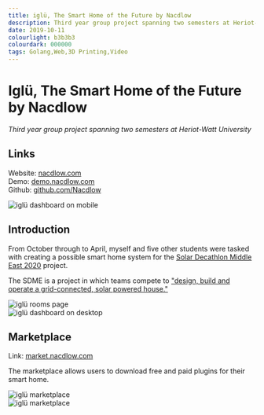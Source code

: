 ```yaml
---
title: iglü, The Smart Home of the Future by Nacdlow
description: Third year group project spanning two semesters at Heriot-Watt University
date: 2019-10-11
colourlight: b3b3b3
colourdark: 000000
tags: Golang,Web,3D Printing,Video
---
```


# Iglü, The Smart Home of the Future by Nacdlow
*Third year group project spanning two semesters at Heriot-Watt University*

## Links
Website: [nacdlow.com](https://nacdlow.com)  
Demo: [demo.nacdlow.com](https://demo.nacdlow.com)  
Github: [github.com/Nacdlow](https://github.com/Nacdlow)

![iglü dashboard on mobile](dashboard.png)

## Introduction
From October through to April, myself and five other students were tasked with creating a possible smart home system for the [Solar Decathlon Middle East 2020](https://www.solardecathlonme.com/) project.

The SDME is a project in which teams compete to ["design, build and operate a grid-connected, solar powered house."](https://www.hw.ac.uk/news/articles/2019/SolarDecathlon2020.htm)

![iglü rooms page](rooms.png)  
![iglü dashboard on desktop](desktopDashboard.png)

## Marketplace
Link: [market.nacdlow.com](https://market.nacdlow.com)

The marketplace allows users to download free and paid plugins for their smart home.

![iglü marketplace](market.png)  
![iglü marketplace](desktopMarket.png)
